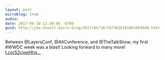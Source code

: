 ```yaml
---
layout: post
microblog: true
audio: 
date: 2017-06-10 12:49:05 -0700
guid: http://joe.duvall.micro.blog/2017/06/10/t873628101061693440.html
---
```

Between @LayersConf, @AltConference, and @TheTalkShow, my first #WWDC week was a blast! Looking forward to many more! [t.co/S2cjpeHhq...](https://t.co/S2cjpeHhqC)
